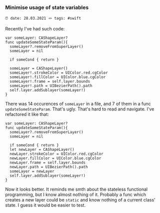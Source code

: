 ### Minimise usage of state variables
`⏰ date: 28.03.2021 🪢 tags: #swift `

Recently I've had such code:

```
var someLayer: CAShapeLayer?
func updateSomeStateParam(){
  someLayer?.removeFromSuperLayer()
  someLayer = nil
  
  if someCond { return }
  
  someLayer = CAShapeLayer()
  someLayer!.strokeColor = UIColor.red.cgColor
  someLayer!.fillColor = UIColor.blue.cgColor
  someLayer!.frame = self.layer.bounds
  someLayer!.path = UIBezierPath().path
  self.layer.addSublayer(someLayer!)
}
```

There was 14 occurences of `someLayer` in a file, and 7 of them in a func `updateSomeStateParam`.
That's ugly. That's hard to read and navigate. 
I've refactored it like that: 

```
var someLayer: CAShapeLayer?
func updateSomeStateParam(){
  someLayer?.removeFromSuperLayer()
  someLayer = nil
  
  if someCond { return }
  let newLayer = CAShapeLayer()
  newLayer.strokeColor = UIColor.red.cgColor
  newLayer.fillColor = UIColor.blue.cgColor
  newLayer.frame = self.layer.bounds
  newLayer.path = UIBezierPath().path
  someLayer = newLayer
  self.layer.addSublayer(someLayer!)
}
```

Now it looks better. It reminds me smth about the stateless functional programming, but I know almost nothing of it.
Probably a func which creates a new layer could be `static` and know nothing of a current class' state.
I guess it would be easier to test.
